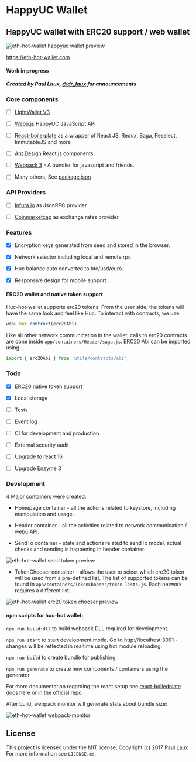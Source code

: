 # HappyUC Wallet 

## HappyUC wallet with ERC20 support / web wallet 

![eth-hot-wallet happyuc wallet preview](https://paullaux.github.io/eth-hot-wallet/docs/images/eth-hot-wallet-happyuc.PNG)

https://eth-hot-wallet.com

#### Work in progress

##### Created by Paul Laux, [@dr_laux](https://twitter.com/dr_laux) for announcements

### Core components

- [ ] [LightWallet V3](https://github.com/ConsenSys/eth-lightwallet) 
- [ ] [Webu.js](https://github.com/happyuc-project/webu.js/) HappyUC JavaScript API
- [ ] [React-boilerplate](https://github.com/react-boilerplate/react-boilerplate) as a wrapper of React JS, Redux, Saga, Reselect, ImmutableJS and more
- [ ] [Ant Design](https://github.com/ant-design/ant-design) React js components
- [ ] [Webpack 3](https://github.com/webpack/webpack) - A bundler for javascript and friends.
- [ ] Many others, See [package.json](https://github.com/PaulLaux/eth-hot-wallet/blob/master/package.json)


### API Providers

- [ ] [Infura.io](https://infura.io/) as JsonRPC provider
- [ ] [Coinmarketcap](https://coinmarketcap.com/) as exchange rates provider


### Features

- [x] Encryption keys generated from seed and stored in the browser.
- [x] Network selector including local and remote rpc 
- [x] Huc balance auto converted to btc/usd/euro.
- [x] Responsive design for mobile support.


#### ERC20 wallet and native token support
Huc-hot-wallet supports erc20 tokens. From the user side, the tokens will have the same look and feel like Huc. 
To interact with contracts, we use 
```javascript
webu.huc.contract(erc20Abi)
```
Like all other network communication in the wallet, calls to erc20 contracts are done inside `app/containers/Header/saga.js`.
ERC20 Abi can be imported using 
```javascript
import { erc20Abi } from 'utils/contracts/abi';
```




### Todo

- [x] ERC20 native token support
- [x] Local storage
- [ ] Tests
- [ ] Event log
- [ ] CI for development and production
- [ ] External security audit
- [ ] Upgrade to react 16
- [ ] Upgrade Enzyme 3


### Development

4 Major containers were created:

- Homepage container - all the actions related to keystore, including manipulation and usage.

- Header container - all the activities related to network communication / webu API.

- SendTo container - state and actions related to sendTo modal, actual checks and sending is happening in header container.

![eth-hot-wallet send token preview](https://paullaux.github.io/eth-hot-wallet/docs/images/eth-hot-wallet-sendToken.jpg)


- TokenChooser container - allows the user to select which erc20 token will be used from a pre-defined list. The list of supported tokens can be found in `app/containers/TokenChooser/token-lists.js`. Each network requires a different list.

![eth-hot-wallet erc20 token chooser preview](https://paullaux.github.io/eth-hot-wallet/docs/images/eth-hot-wallet-erc20-tokenChooser.jpg)



#### npm scripts for huc-hot wallet:

`npm run build:dll` to build webpack DLL required for development.

`npm run start` to start development mode. Go to http://localhost:3001 - changes will be reflected in realtime using hot module reloading.

`npm run build` to create bundle for publishing

`npm run generate` to create new components / containers using the generator.

For more documentation regarding the react setup see [react-boiledplate docs](https://eth-hot-wallet.com/docs/react-boilerplate/) here or in the official repo.


After build, webpack monitor will generate stats about bundle size:


![eth-hot-wallet webpack-monitor](https://paullaux.github.io/eth-hot-wallet/docs/images/webpack-monitor.JPG)

## License

This project is licensed under the MIT license, Copyright (c) 2017 Paul Laux For more information see `LICENSE.md`.
